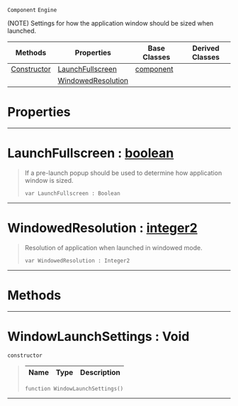  `Component` `Engine`



(NOTE) Settings for how the application window should be sized when launched.

|Methods|Properties|Base Classes|Derived Classes|
|---|---|---|---|
|[ Constructor](windowlaunchsettings.md#windowlaunchsettings-voi)|[ LaunchFullscreen](windowlaunchsettings.md#launchfullscreen-zilch-en)|[component](component.md)| |
| |[ WindowedResolution](windowlaunchsettings.md#windowedresolution-zero)| | |


 #  Properties


---  
 #  LaunchFullscreen : [boolean](../nada_base_types/boolean.md)

> If a pre-launch popup should be used to determine how application window is sized.
> ``` lang=cpp, name=Nada
> var LaunchFullscreen : Boolean


---  
 #  WindowedResolution : [integer2](../nada_base_types/integer2.md)

> Resolution of application when launched in windowed mode.
> ``` lang=cpp, name=Nada
> var WindowedResolution : Integer2


---  
 #  Methods


---  
 #  WindowLaunchSettings : Void

 `constructor`

> 
> |Name|Type|Description|
> |---|---|---|
> ``` lang=cpp, name=Nada
> function WindowLaunchSettings()
> ``` 


---  
 

 